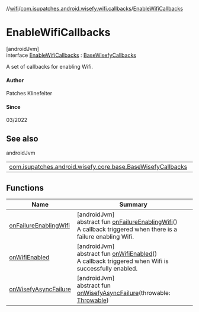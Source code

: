 //[wifi](../../../index.md)/[com.isupatches.android.wisefy.wifi.callbacks](../index.md)/[EnableWifiCallbacks](index.md)

# EnableWifiCallbacks

[androidJvm]\
interface [EnableWifiCallbacks](index.md) : [BaseWisefyCallbacks](../../../../core/core/com.isupatches.android.wisefy.core.base/-base-wisefy-callbacks/index.md)

A set of callbacks for enabling Wifi.

#### Author

Patches Klinefelter

#### Since

03/2022

## See also

androidJvm

| | |
|---|---|
| [com.isupatches.android.wisefy.core.base.BaseWisefyCallbacks](../../../../core/core/com.isupatches.android.wisefy.core.base/-base-wisefy-callbacks/index.md) |  |

## Functions

| Name | Summary |
|---|---|
| [onFailureEnablingWifi](on-failure-enabling-wifi.md) | [androidJvm]<br>abstract fun [onFailureEnablingWifi](on-failure-enabling-wifi.md)()<br>A callback triggered when there is a failure enabling Wifi. |
| [onWifiEnabled](on-wifi-enabled.md) | [androidJvm]<br>abstract fun [onWifiEnabled](on-wifi-enabled.md)()<br>A callback triggered when Wifi is successfully enabled. |
| [onWisefyAsyncFailure](index.md#823639724%2FFunctions%2F-1859834656) | [androidJvm]<br>abstract fun [onWisefyAsyncFailure](index.md#823639724%2FFunctions%2F-1859834656)(throwable: [Throwable](https://kotlinlang.org/api/latest/jvm/stdlib/kotlin/-throwable/index.html)) |
